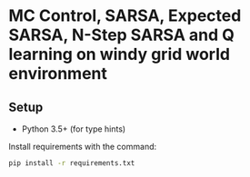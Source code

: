# MC Control, SARSA, Expected SARSA, N-Step SARSA and Q learning on windy grid world environment

## Setup

* Python 3.5+ (for type hints)

Install requirements with the command:
```bash
pip install -r requirements.txt
```

